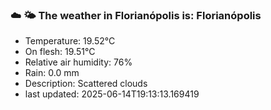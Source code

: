 ### ☁️ 🌤️  The weather in Florianópolis is: Florianópolis

- Temperature: 19.52°C
- On flesh: 19.51°C
- Relative air humidity: 76%
- Rain: 0.0 mm
- Description: Scattered clouds
- last updated: 2025-06-14T19:13:13.169419
